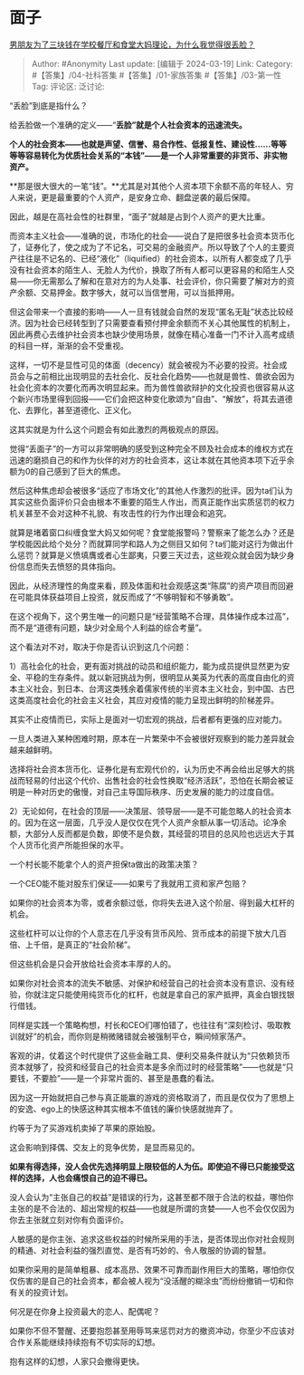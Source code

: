 # 面子
[男朋友为了三块钱在学校餐厅和食堂大妈理论，为什么我觉得很丢脸？](https://www.zhihu.com/question/648184251/answer/3435446030)

> Author: #Anonymity
> Last update: [编辑于 2024-03-19]
> Link:
> Category: #【答集】/04-社科答集 #【答集】/01-家族答集 #【答集】/03-第一性 
> Tag: 
> 评论区:
> 泛讨论:

“丢脸”到底是指什么？

给丢脸做一个准确的定义——“**丢脸”就是个人社会资本的迅速流失。**

**个人的社会资本——也就是声望、信誉、易合作性、低报复性、建设性……等等等等容易转化为优质社会关系的“本钱”——是一个人非常重要的非货币、非实物资产。**

**那是很大很大的一笔“钱”。**尤其是对其他个人资本项下余额不高的年轻人、穷人来说，更是最重要的个人资产，是安身立命、翻盘逆袭的最后保障。

因此，越是在高社会性的社群里，“面子”就越是占到个人资产的更大比重。

而资本主义社会——准确的说，市场化的社会——说白了是把很多社会资本货币化了，证券化了，使之成为了不记名，可交易的金融资产。所以导致了个人的主要资产往往是不记名的、已经“液化”（liquified）的社会资本，以所有人都变成了几乎没有社会资本的陌生人、无脸人为代价，换取了所有人都可以更容易的和陌生人交易——你无需那么了解和在意对方的为人处事、社会评价，你只需要了解对方的资产余额、交易押金。数字够大，就可以当信誉用，可以当抵押用。

但这会带来一个直接的影响——人一旦有钱就会自然的发现“匿名无耻”状态比较经济。因为社会已经转型到了只需要查看预付押金余额而不关心其他属性的机制上，因此再费心去维护社会资本也缺少使用场景，就像在精心准备一门不计入高考成绩的科目一样，渐渐的会不受重视。

这样，一切不是显性可见的体面（decency）就会被视为不必要的投资。社会成员会与之前相比出现明显的去社会化、反社会化趋势——也就是兽性、兽欲会因为社会化资本的次要化而再次明显起来。而为兽性兽欲辩护的文化投资也很容易从这个新兴市场里得到回报——它们会把这种变化歌颂为“自由”、“解放”，将其去道德化、去罪化，甚至道德化、正义化。

这其实就是为什么这个问题会有如此激烈的两极观点的原因。

觉得“丢面子”的一方可以非常明确的感受到这种完全不顾及社会成本的维权方式在迅速的磨损自己的和作为伙伴的对方的社会资本，这让本就在其他资本项下近乎余额为0的自己感到了巨大的焦虑。

然后这种焦虑却会被很多“适应了市场文化”的其他人作激烈的批评。因为ta们认为其实这些负面评价只会由根本不重要的陌生人作出，而真正能作出实质惩罚的权力机关甚至不会对这种不礼貌、有攻击性的行为作出理会和追究。

就算是堵着窗口纠缠食堂大妈又如何呢？食堂能报警吗？警察来了能怎么办？还是学校能因此给个处分？而就算同学和路人为之侧目又如何？ta们能对这行为做出什么惩罚？就算是义愤填膺或者心生鄙夷，只要三天过去，这些观众就会因为缺少身份信息而失去愤怒的具体指向。

因此，从经济理性的角度来看，顾及体面和社会观感这类“陈腐”的资产项目而回避在可能具体获益项目上投资，就反而成了“不够明智和不够勇敢”。

在这个视角下，这个男生唯一的问题只是“经营策略不合理，具体操作成本过高”，而不是“道德有问题，缺少对全局个人利益的综合考量”。

这个看法对不对，取决于你是否认识到这几个问题：

1）高社会化的社会，更有面对挑战的动员和组织能力，能为成员提供显然更为安全、平稳的生存条件。就以新冠挑战为例，很明显从美英为代表的高度自由化的资本主义社会，到日本、台湾这类残余着儒家传统的半资本主义社会，到中国、古巴这类高度社会化的社会主义社会，其应对疫情的能力呈现出鲜明的阶梯差异。

其实不止疫情而已，实际上是面对一切宏观的挑战，后者都有更强的应对能力。

一旦人类进入某种困难时期，原本在一片繁荣中不会被很好观察到的能力差异就会越来越鲜明。

选择将社会资本货币化、证券化是有宏观代价的，认为历史不再会给出足够大的挑战而轻易的付出这个代价、出售社会的社会性换取“经济活跃”，恐怕在长期会被证明是一种对历史的傲慢，对自己主导国际秩序、历史发展的能力的过度自信。

2）无论如何，在社会的顶层——决策层、领导层——是不可能忽略人的社会资本的。因为在这一层面，几乎没人是仅仅在凭个人资产余额从事一切活动。论净余额，大部分人反而都是负数，即使不是负数，其经营的项目的总风险也远远大于其个人货币化资产所能担保的水平。

一个村长能不能拿个人的资产担保ta做出的政策决策？

一个CEO能不能对股东们保证——如果亏了我就用工资和家产包赔？

如果你的社会资本为零，或者余额过低，你将失去进入这个阶层、得到最大杠杆的机会。

这些杠杆可以让你的个人意志在几乎没有货币风险、货币成本的前提下放大几百倍、上千倍，是真正的“社会阶梯”。

但这些机会是只会开放给社会资本丰厚的人的。

如果你对社会资本的流失不敏感、对保护和经营自己的社会资本没有意识、没有经验，你就注定只能使用纯货币化的杠杆，也就是拿自己的家产抵押，真金白银找银行借钱。

同样是实践一个策略构想，村长和CEO们哪怕错了，也往往有“深刻检讨、吸取教训就好”的机会，而你则是稍微赌错就会被强制平仓，瞬间倾家荡产。

客观的讲，仗着这个时代提供了这些金融工具、便利交易条件就认为“只依赖货币资本就够了，投资和经营自己的社会资本是多余而过时的经营策略”——也就是“只要钱，不要脸”——是一个非常片面的、甚至是愚蠢的看法。

因为这一开始就把自己参与真正能赢的游戏的资格取消了，而且是仅仅为了思想上的安逸、ego上的快感这种其实根本不值钱的廉价快感就抛弃了。

约等于为了买游戏机卖掉了苹果的原始股。

这会影响到择偶、交友上的竞争优势，是显而易见的。

**如果有得选择，没人会优先选择明显上限较低的人为伍。即使迫不得已只能接受这样的选择，人也会痛恨自己的迫不得已。**

没人会认为“主张自己的权益”是错误的行为，这甚至都不限于合法的权益，哪怕你主张的是不合法的、超出常规的权益——也就是所谓的贪婪——人也不会仅仅因为你去主张就立刻对你有负面评价。

人敏感的是你主张、追求这些权益的时候所采用的手法，是否体现出你对社会规则的精通、对社会利益的强烈直觉、是否有巧妙的、令人敬服的协调的智慧。

如果你采用的是简单粗暴、成本高昂、效果不可靠而副作用巨大的策略，哪怕你仅仅伤害的是自己的社会资本，都会被人视为“没活醒的糊涂虫”而纷纷撤销一切和你有关的投资计划。

何况是在你身上投资最大的恋人、配偶呢？

如果你不但不警醒、还要抱怨甚至用辱骂来惩罚对方的撤资冲动，你至少不应该对合作关系能继续持续抱有不切实际的幻想。

抱有这样的幻想，人家只会撤得更快。